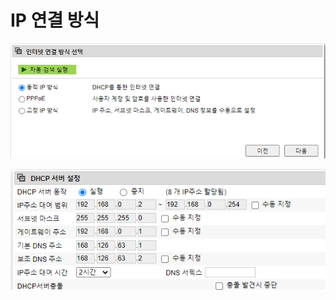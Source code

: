 # IP 연결 방식

![](../.gitbook/assets/image%20%285%29.png)

![](../.gitbook/assets/image%20%286%29.png)

